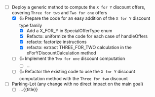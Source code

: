 - [ ] Deploy a generic method to compute the `X for Y` discount offers, covering `Three for two` and `Two for one` offers
  - [x] 👍 Prepare the code for an easy addition of the `X for Y` discount type family
    - [x] Add a X_FOR_Y in SpecialOfferType enum
    - [x] Refacto: uniformize the code for each case of handleOffers
    - [x] refacto: factorize instructions
    - [x] refacto: extract THREE_FOR_TWO calculation in the xForYDiscountCalculation method
  - [ ] 👍 Implement the `Two for one` discount computation
    - [ ] ...
  - [ ] 👍 Refactor the existing code to use the `X for Y` discount computation method with the `Three for two` discount
- [ ] Parking-Lot (any change with no direct impact on the main goal)
  - [ ] ...{{title}}
